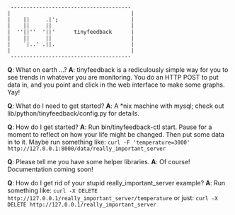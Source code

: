      --------------------------------------
    |                                      |
    |    ||     .|';                       |
    |    ||     ||                         |
    |  ''||''  '||'      tinyfeedback      |
    |    ||     ||                         |
    |    `|..' .||.                        |
    |                                      |
     --------------------------------------

**Q**: What on earth ...?
**A**: tinyfeedback is a rediculously simple way for you to see trends in whatever you are monitoring. You do an HTTP POST to put data in, and you point and click in the web interface to make some graphs. Yay!

**Q**: What do I need to get started?
**A**: A *nix machine with mysql; check out lib/python/tinyfeedback/config.py for details.

**Q**: How do I get started?
**A**: Run bin/tinyfeedback-ctl start. Pause for a moment to reflect on how your life might be changed. Then put some data in to it. Maybe run something like:
`curl -F 'temperature=3000' http://127.0.0.1:8000/data/really_important_server`


**Q**: Please tell me you have some helper libraries.
**A**: Of course! Documentation coming soon!

**Q**: How do I get rid of your stupid really_important_server example?
**A**: Run something like:
`curl -X DELETE http://127.0.0.1/really_important_server/temperature`
or just:
`curl -X DELETE http://127.0.0.1/really_important_server`
